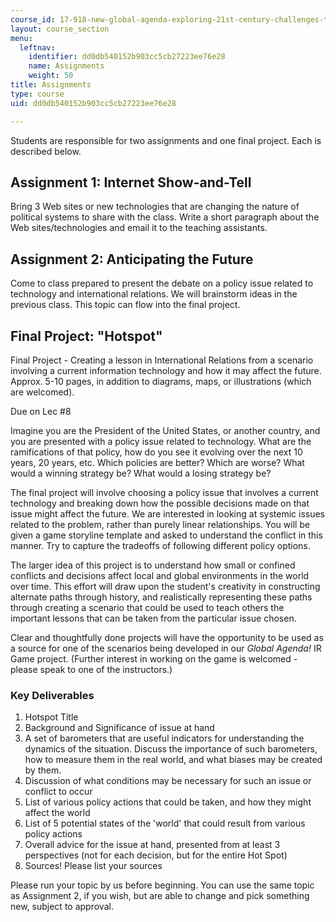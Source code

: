 ```yaml
---
course_id: 17-918-new-global-agenda-exploring-21st-century-challenges-through-innovations-in-information-technologies-january-iap-2006
layout: course_section
menu:
  leftnav:
    identifier: dd0db540152b903cc5cb27223ee76e28
    name: Assignments
    weight: 50
title: Assignments
type: course
uid: dd0db540152b903cc5cb27223ee76e28

---
```


Students are responsible for two assignments and one final project. Each is described below.

Assignment 1: Internet Show-and-Tell
------------------------------------

Bring 3 Web sites or new technologies that are changing the nature of political systems to share with the class. Write a short paragraph about the Web sites/technologies and email it to the teaching assistants.

Assignment 2: Anticipating the Future
-------------------------------------

Come to class prepared to present the debate on a policy issue related to technology and international relations. We will brainstorm ideas in the previous class. This topic can flow into the final project.

Final Project: "Hotspot"
------------------------

Final Project - Creating a lesson in International Relations from a scenario involving a current information technology and how it may affect the future. Approx. 5-10 pages, in addition to diagrams, maps, or illustrations (which are welcomed).

Due on Lec #8

Imagine you are the President of the United States, or another country, and you are presented with a policy issue related to technology. What are the ramifications of that policy, how do you see it evolving over the next 10 years, 20 years, etc. Which policies are better? Which are worse? What would a winning strategy be? What would a losing strategy be?

The final project will involve choosing a policy issue that involves a current technology and breaking down how the possible decisions made on that issue might affect the future. We are interested in looking at systemic issues related to the problem, rather than purely linear relationships. You will be given a game storyline template and asked to understand the conflict in this manner. Try to capture the tradeoffs of following different policy options.

The larger idea of this project is to understand how small or confined conflicts and decisions affect local and global environments in the world over time. This effort will draw upon the student's creativity in constructing alternate paths through history, and realistically representing these paths through creating a scenario that could be used to teach others the important lessons that can be taken from the particular issue chosen.

Clear and thoughtfully done projects will have the opportunity to be used as a source for one of the scenarios being developed in our _Global Agenda!_ IR Game project. (Further interest in working on the game is welcomed - please speak to one of the instructors.)

### Key Deliverables

1.  Hotspot Title
2.  Background and Significance of issue at hand
3.  A set of barometers that are useful indicators for understanding the dynamics of the situation. Discuss the importance of such barometers, how to measure them in the real world, and what biases may be created by them.
4.  Discussion of what conditions may be necessary for such an issue or conflict to occur
5.  List of various policy actions that could be taken, and how they might affect the world
6.  List of 5 potential states of the 'world' that could result from various policy actions
7.  Overall advice for the issue at hand, presented from at least 3 perspectives (not for each decision, but for the entire Hot Spot)
8.  Sources! Please list your sources

Please run your topic by us before beginning. You can use the same topic as Assignment 2, if you wish, but are able to change and pick something new, subject to approval.